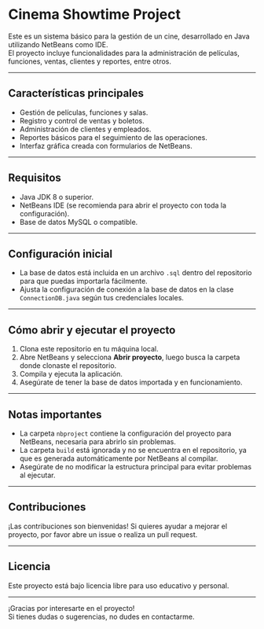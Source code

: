 # Cinema Showtime Project

Este es un sistema básico para la gestión de un cine, desarrollado en Java utilizando NetBeans como IDE.  
El proyecto incluye funcionalidades para la administración de películas, funciones, ventas, clientes y reportes, entre otros.

---

## Características principales

- Gestión de películas, funciones y salas.
- Registro y control de ventas y boletos.
- Administración de clientes y empleados.
- Reportes básicos para el seguimiento de las operaciones.
- Interfaz gráfica creada con formularios de NetBeans.

---

## Requisitos

- Java JDK 8 o superior.
- NetBeans IDE (se recomienda para abrir el proyecto con toda la configuración).
- Base de datos MySQL o compatible.

---

## Configuración inicial

- La base de datos está incluida en un archivo `.sql` dentro del repositorio para que puedas importarla fácilmente.
- Ajusta la configuración de conexión a la base de datos en la clase `ConnectionDB.java` según tus credenciales locales.

---

## Cómo abrir y ejecutar el proyecto

1. Clona este repositorio en tu máquina local.
2. Abre NetBeans y selecciona **Abrir proyecto**, luego busca la carpeta donde clonaste el repositorio.
3. Compila y ejecuta la aplicación.
4. Asegúrate de tener la base de datos importada y en funcionamiento.

---

## Notas importantes

- La carpeta `nbproject` contiene la configuración del proyecto para NetBeans, necesaria para abrirlo sin problemas.
- La carpeta `build` está ignorada y no se encuentra en el repositorio, ya que es generada automáticamente por NetBeans al compilar.
- Asegúrate de no modificar la estructura principal para evitar problemas al ejecutar.

---

## Contribuciones

¡Las contribuciones son bienvenidas! Si quieres ayudar a mejorar el proyecto, por favor abre un issue o realiza un pull request.

---

## Licencia

Este proyecto está bajo licencia libre para uso educativo y personal.

---

¡Gracias por interesarte en el proyecto!  
Si tienes dudas o sugerencias, no dudes en contactarme.
